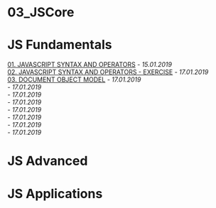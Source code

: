 # 03_JSCore

<h1>JS Fundamentals</h1>
<a href="https://github.com/HristoMachikov/03_JSCore/tree/master/JavaScript%20Fundamentals/01.%20JAVASCRIPT%20SYNTAX%20AND%20OPERATORS">01. JAVASCRIPT SYNTAX AND OPERATORS</a><em> - 15.01.2019</em></br>
<a href="#">02. JAVASCRIPT SYNTAX AND OPERATORS - EXERCISE</a><em> - 17.01.2019</em></br>
<a href="#">03. DOCUMENT OBJECT MODEL</a><em> - 17.01.2019</em></br>
<a href="#"></a><em> - 17.01.2019</em></br>
<a href="#"></a><em> - 17.01.2019</em></br>
<a href="#"></a><em> - 17.01.2019</em></br>
<a href="#"></a><em> - 17.01.2019</em></br>
<a href="#"></a><em> - 17.01.2019</em></br>
<a href="#"></a><em> - 17.01.2019</em></br>
<a href="#"></a><em> - 17.01.2019</em></br>

<h1>JS Advanced</h1>

<h1>JS Applications</h1>